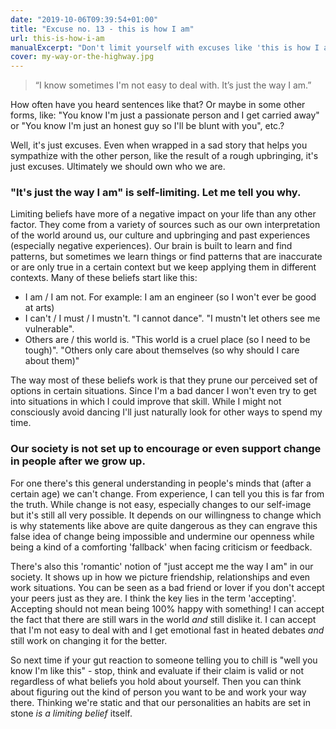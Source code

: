 ```yaml
---
date: "2019-10-06T09:39:54+01:00"
title: "Excuse no. 13 - this is how I am"
url: this-is-how-i-am
manualExcerpt: "Don't limit yourself with excuses like 'this is how I am'"
cover: my-way-or-the-highway.jpg
---
```


> “I know sometimes I'm not easy to deal with. It’s just the way I am.”

How often have you heard sentences like that? Or maybe in some other forms, like:
"You know I'm just a passionate person and I get carried away" or "You know I'm just an honest guy so I'll be blunt with you", etc.?

Well, it's just excuses. Even when wrapped in a sad story that helps you sympathize with the other person, like the result of a rough upbringing, it's just excuses. Ultimately we should own who we are.

### "It's just the way I am" is self-limiting. Let me tell you why.
Limiting beliefs have more of a negative impact on your life than any other factor. They come from a variety of sources such as our own interpretation of the world around us, our culture and upbringing and past experiences (especially negative experiences). Our brain is built to learn and find patterns, but sometimes we learn things or find patterns that are inaccurate or are only true in a certain context but we keep applying them in different contexts. Many of these beliefs start like this:
- I am / I am not. For example: I am an engineer (so I won't ever be good at arts)
- I can't / I must / I mustn't. "I cannot dance". "I mustn't let others see me vulnerable".
- Others are / this world is. "This world is a cruel place (so I need to be tough)". "Others only care about themselves (so why should I care about them)"

The way most of these beliefs work is that they prune our perceived set of options in certain situations. Since I'm a bad dancer I won't even try to get into situations in which I could improve that skill. While I might not consciously avoid dancing I'll just naturally look for other ways to spend my time.

### Our society is not set up to encourage or even support change in people after we grow up.

For one there's this general understanding in people's minds that (after a certain age) we can't change. From experience, I can tell you this is far from the truth. While change is not easy, especially changes to our self-image but it's still all very possible. It depends on our willingness to change which is why statements like above are quite dangerous as they can engrave this false idea of change being impossible and undermine our openness while being a kind of a comforting 'fallback' when facing criticism or feedback.

There's also this 'romantic' notion of "just accept me the way I am" in our society. It shows up in how we picture friendship, relationships and even work situations. You can be seen as a bad friend or lover if you don't accept your peers just as they are. I think the key lies in the term 'accepting'. Accepting should not mean being 100% happy with something! I can accept the fact that there are still wars in the world _and_ still dislike it. I can accept that I'm not easy to deal with and I get emotional fast in heated debates _and_ still work on changing it for the better.


So next time if your gut reaction to someone telling you to chill is "well you know I'm like this" - stop, think and evaluate if their claim is valid or not regardless of what beliefs you hold about yourself. Then you can think about figuring out the kind of person you want to be and work your way there. Thinking we're static and that our personalities an habits are set in stone _is a limiting belief_ itself.
